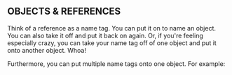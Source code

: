 OBJECTS & REFERENCES
--------------------

Think of a reference as a name tag. You can put it on to name an object. You can also take it off and put it 
back on again. Or, if you're feeling especially crazy, you can take your name tag off of one object and put it onto 
another object. Whoa!

Furthermore, you can put multiple name tags onto one object. For example:
